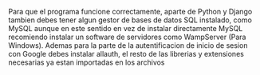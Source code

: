 Para que el programa funcione correctamente, aparte de Python y Django tambien debes tener algun gestor de bases de datos SQL instalado, como MySQL
aunque en este sentido en vez de instalar directamente MySQL recomiendo instalar un software de servidores como WampServer (Para Windows). Ademas para la parte de la autentificacion
de inicio de sesion con Google debes instalar allauth, el resto de las librerias y extensiones necesarias ya estan importadas en los archivos
